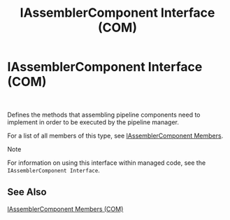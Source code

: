 ﻿---
title: IAssemblerComponent Interface (COM)
TOCTitle: IAssemblerComponent Interface (COM)
ms:assetid: ba134ae8-98f2-49e8-8098-277b7ddbabdd
ms:mtpsurl: https://msdn.microsoft.com/library/Aa578321(v=BTS.80)
ms:contentKeyID: 51530837
ms.date: 08/30/2017
mtps_version: v=BTS.80
---

# IAssemblerComponent Interface (COM)

 

Defines the methods that assembling pipeline components need to implement in order to be executed by the pipeline manager.

For a list of all members of this type, see [IAssemblerComponent Members](iassemblercomponent-members-com.md).


> [!NOTE]
> <P>For information on using this interface within managed code, see the <CODE>IAssemblerComponent Interface</CODE>.</P>



## See Also

[IAssemblerComponent Members (COM)](iassemblercomponent-members-com.md)

